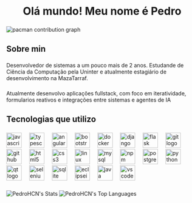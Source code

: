<h1 align="center">Olá mundo! Meu nome é Pedro</h1>

###

<picture>
  <source media="(prefers-color-scheme: dark)" srcset="https://raw.githubusercontent.com/pedroHCN/pedroHCN/output/pacman-contribution-graph-dark.svg">
  <source media="(prefers-color-scheme: light)" srcset="https://raw.githubusercontent.com/pedroHCN/pedroHCN/output/pacman-contribution-graph.svg">
  <img alt="pacman contribution graph" src="https://raw.githubusercontent.com/pedroHCN/pedroHCN/output/pacman-contribution-graph.svg">
</picture>

###

###

<h2 align="left">Sobre min</h2>

###

<p align="left">Desenvolvedor de sistemas a um pouco mais de 2 anos. Estudande de Ciência da Computação pela Uninter e  atualmente estagiário de desenvolvimento na MazaTarraf.</p>

###

<p align="left">Atualmente desenvolvo aplicações fullstack, com foco em iteratividade, formularios reativos e integrações entre sistemas e agentes de IA</p>

###

<h2 align="left">Tecnologias que utilizo</h2>

###

<p align="left"></p>

###

<div align="left">
  <img src="https://cdn.jsdelivr.net/gh/devicons/devicon/icons/javascript/javascript-original.svg" height="40" alt="javascript logo"  />
  <img width="12" />
  <img src="https://cdn.jsdelivr.net/gh/devicons/devicon/icons/typescript/typescript-original.svg" height="40" alt="typescript logo"  />
  <img width="12" />
  <img src="https://cdn.jsdelivr.net/gh/devicons/devicon/icons/angularjs/angularjs-original.svg" height="40" alt="angularjs logo"  />
  <img width="12" />
  <img src="https://cdn.simpleicons.org/bootstrap/7952B3" height="40" alt="bootstrap logo"  />
  <img width="12" />
  <img src="https://cdn.simpleicons.org/docker/2496ED" height="40" alt="docker logo"  />
  <img width="12" />
  <img src="https://cdn.simpleicons.org/django/092E20" height="40" alt="django logo"  />
  <img width="12" />
  <img src="https://skillicons.dev/icons?i=flask" height="40" alt="flask logo"  />
  <img width="12" />
  <img src="https://skillicons.dev/icons?i=git" height="40" alt="git logo"  />
  <img width="12" />
  <img src="https://skillicons.dev/icons?i=github" height="40" alt="github logo"  />
  <img width="12" />
  <img src="https://skillicons.dev/icons?i=html" height="40" alt="html5 logo"  />
  <img width="12" />
  <img src="https://skillicons.dev/icons?i=css" height="40" alt="css3 logo"  />
  <img width="12" />
  <img src="https://cdn.simpleicons.org/linux/FCC624" height="40" alt="linux logo"  />
  <img width="12" />
  <img src="https://cdn.simpleicons.org/mysql/4479A1" height="40" alt="mysql logo"  />
  <img width="12" />
  <img src="https://cdn.simpleicons.org/npm/CB3837" height="40" alt="npm logo"  />
  <img width="12" />
  <img src="https://cdn.simpleicons.org/postgresql/4169E1" height="40" alt="postgresql logo"  />
  <img width="12" />
  <img src="https://cdn.simpleicons.org/python/3776AB" height="40" alt="python logo"  />
  <img width="12" />
  <img src="https://cdn.simpleicons.org/qt/41CD52" height="40" alt="qt logo"  />
  <img width="12" />
  <img src="https://cdn.simpleicons.org/selenium/43B02A" height="40" alt="selenium logo"  />
  <img width="12" />
  <img src="https://cdn.simpleicons.org/sqlite/003B57" height="40" alt="sqlite logo"  />
  <img width="12" />
  <img src="https://skillicons.dev/icons?i=eclipse" height="40" alt="eclipseide logo"  />
  <img width="12" />
  <img src="https://skillicons.dev/icons?i=java" height="40" alt="java logo"  />
  <img width="12" />
  <img src="https://skillicons.dev/icons?i=vscode" height="40" alt="vscode logo"  />
</div>

###

![PedroHCN's Stats](https://github-readme-stats.vercel.app/api?username=PedroHCN&theme=vue-dark&show_icons=true&hide_border=true&count_private=true)
![PedroHCN's Top Languages](https://github-readme-stats.vercel.app/api/top-langs/?username=PedroHCN&theme=vue-dark&show_icons=true&hide_border=true&layout=compact)

###
